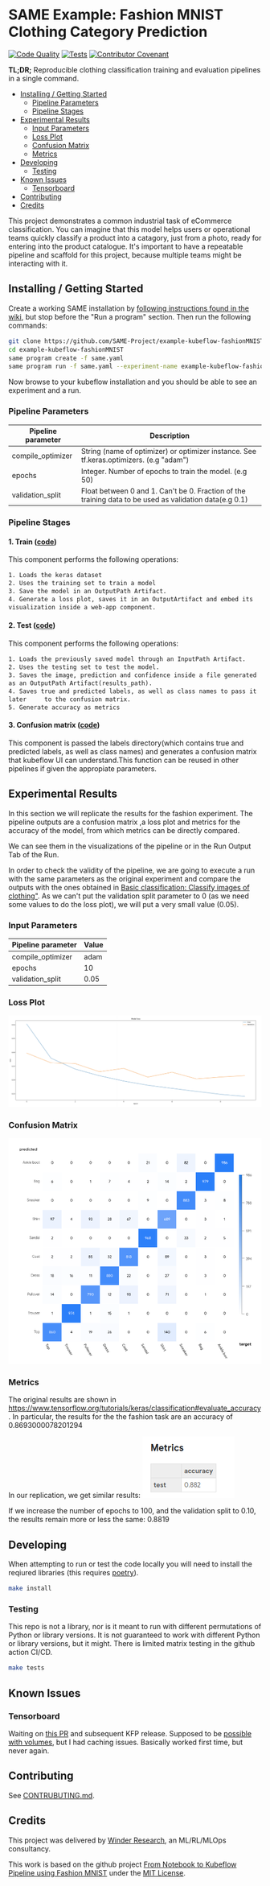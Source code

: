 # SAME Example: Fashion MNIST Clothing Category Prediction

[![Code Quality](https://github.com/SAME-Project/example-kubeflow-fashionMNIST/actions/workflows/quality.yml/badge.svg)](https://github.com/SAME-Project/example-kubeflow-fashionMNIST/actions/workflows/quality.yaml) [![Tests](https://github.com/SAME-Project/example-kubeflow-fashionMNIST/actions/workflows/test.yml/badge.svg)](https://github.com/SAME-Project/example-kubeflow-fashionMNIST/actions/workflows/test.yml) [![Contributor Covenant](https://img.shields.io/badge/Contributor%20Covenant-2.0-4baaaa.svg)](CODE_OF_CONDUCT.md)

**TL;DR;** Reproducible clothing classification training and evaluation pipelines in a single command.

- [Installing / Getting Started](#installing--getting-started)
  * [Pipeline Parameters](#pipeline-parameters)
  * [Pipeline Stages](#pipeline-stages)
- [Experimental Results](#experimental-results)
  * [Input Parameters](#input-parameters)
  * [Loss Plot](#loss-plot)
  * [Confusion Matrix](#confusion-matrix)
  * [Metrics](#metrics)
- [Developing](#developing)
  * [Testing](#testing)
- [Known Issues](#known-issues)
  * [Tensorboard](#tensorboard)
- [Contributing](#contributing)
- [Credits](#credits)

This project demonstrates a common industrial task of eCommerce classification. You can imagine that this model helps users or operational teams quickly classify a product into a catagory, just from a photo, ready for entering into the product catalogue. It's important to have a repeatable pipeline and scaffold for this project, because multiple teams might be interacting with it.

## Installing / Getting Started

Create a working SAME installation by [following instructions found in the wiki](https://github.com/azure-octo/same-cli/wiki/Epic-Sprint-1-Demo), but stop before the "Run a program" section. Then run the following commands:

```bash
git clone https://github.com/SAME-Project/example-kubeflow-fashionMNIST
cd example-kubeflow-fashionMNIST
same program create -f same.yaml
same program run -f same.yaml --experiment-name example-kubeflow-fashionMNIST --run-name default
```

Now browse to your kubeflow installation and you should be able to see an experiment and a run.

### Pipeline Parameters

| Pipeline parameter | Description |
| ------ | ------ |
|compile_optimizer| String (name of optimizer) or optimizer instance. See tf.keras.optimizers. (e.g "adam")|
|epochs| Integer. Number of epochs to train the model. (e.g 50)|
|validation_split| Float between 0 and 1. Can't be 0. Fraction of the training data to be used as validation data(e.g 0.1)|

### Pipeline Stages

#### 1. Train ([code](./src/train.py))
This component performs the following operations:

    1. Loads the keras dataset
    2. Uses the training set to train a model
    3. Save the model in an OutputPath Artifact.
    4. Generate a loss plot, saves it in an OutputArtifact and embed its visualization inside a web-app component.

#### 2. Test ([code](./src/test.py))
This component performs the following operations:

    1. Loads the previously saved model through an InputPath Artifact.
    2. Uses the testing set to test the model.
    3. Saves the image, prediction and confidence inside a file generated as an OutputPath Artifact(results_path).
    4. Saves true and predicted labels, as well as class names to pass it later     to the confusion matrix.
    5. Generate accuracy as metrics

#### 3. Confusion matrix ([code](./src/confusion_matrix.py))
This component is passed the labels directory(which contains true and predicted labels, as well as class names) and generates a confusion matrix that kubeflow UI can understand.This function can be reused in other pipelines if given the appropiate parameters.

## Experimental Results

In this section we will replicate the results for the fashion experiment.
The pipeline outputs are a confusion matrix ,a loss plot and metrics for the accuracy of the model, from which metrics can be directly compared.

We can see them in the visualizations of the pipeline or in the Run Output Tab of the Run.

In order to check the validity of the pipeline, we are going to execute a run with the same parameters as the original experiment and compare the outputs with the ones obtained in [Basic classification: Classify images of clothing"](https://www.tensorflow.org/tutorials/keras/classification#evaluate_accuracy). As we can't put the validation split parameter to 0 (as we need some values to do the loss plot), we will put a very small value (0.05).

### Input Parameters
| Pipeline parameter | Value |
| ------ | ------ |
|compile_optimizer|adam|
|epochs|10|
|validation_split|0.05|

### Loss Plot

![lossplot.png](./code/data/images/loss_plot.png)

### Confusion Matrix

![confmatrix.png](./code/data/images/confusion_matrix.png)

### Metrics

The original results are shown in https://www.tensorflow.org/tutorials/keras/classification#evaluate_accuracy. In particular, the results for the the fashion task are an accuracy of 0.8693000078201294

In our replication, we get similar results:
![metrics.png](./code/data/images/metrics.png)

If we increase the number of epochs to 100, and the validation split to 0.10, the results remain more or less the same: 0.8819

## Developing

When attempting to run or test the code locally you will need to install the reqiured libraries (this requires [poetry](https://python-poetry.org)).

```bash
make install
```

### Testing

This repo is not a library, nor is it meant to run with different permutations of Python or library versions. It is not guaranteed to work with different Python or library versions, but it might. There is limited matrix testing in the github action CI/CD.

```bash
make tests
```

## Known Issues

### Tensorboard

Waiting on [this PR](https://github.com/kubeflow/pipelines/pull/5515) and subsequent KFP release. Supposed to be [possible with volumes](https://github.com/kubeflow/pipelines/issues/4850), but I had caching issues. Basically worked first time, but never again.

## Contributing

See [CONTRUBUTING.md](CONTRIBUTING.md).

## Credits

This project was delivered by [Winder Research](https://WinderResearch.com), an ML/RL/MLOps consultancy.

This work is based on the github project [From Notebook to Kubeflow Pipeline using Fashion MNIST](https://github.com/manceps/fashion-mnist-kfp-lab/blob/master/KF_Fashion_MNIST.ipynb) under the [MIT License](https://github.com/manceps/fashion-mnist-kfp-lab/blob/master/LICENSE).
